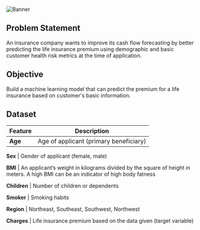 ![Banner](https://github.com/Hafizah/Life-Insurance-Premium-Random-Forest-Model/blob/main/2.png)

## Problem Statement

An insurance company wants to improve its cash flow forecasting by better predicting the life insurance premium using demographic and basic customer health risk 
metrics at the time of application.

## Objective

Build a machine learning model that can predict the premium for a life insurance based on customer's basic information.

## Dataset 
Feature | Description
---- | -------
**Age** | Age of applicant (primary beneficiary)

**Sex** | Gender of applicant (female, male)

**BMI** | An applicant’s weight in kilograms divided by the square of height in meters. A high BMI can be an indicator of high body fatness

**Children** | Number of children or dependents

**Smoker** | Smoking habits

**Region** | Northeast, Southeast, Southwest, Northwest

**Charges** | Life insurance premium based on the data given (target variable)
